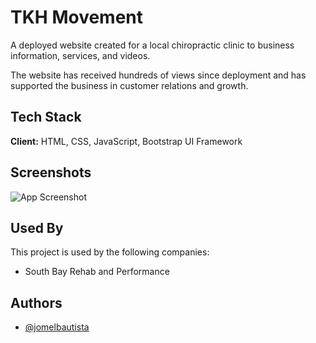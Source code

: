 
# TKH Movement

A deployed website created for a local chiropractic clinic to business information, services, and videos.

The website has received hundreds of views since deployment and has supported the business in customer relations and growth.
## Tech Stack

**Client:** HTML, CSS, JavaScript, Bootstrap UI Framework


## Screenshots

![App Screenshot](https://user-images.githubusercontent.com/21297405/207462629-5c70986a-38d8-4e5a-a350-b380f5cfa6ca.png)
## Used By

This project is used by the following companies:

- South Bay Rehab and Performance


## Authors

- [@jomelbautista](https://www.github.com/jomelbautista)

